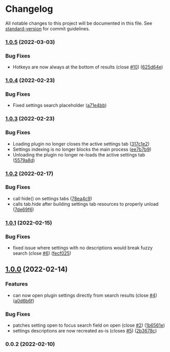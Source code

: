 # Changelog

All notable changes to this project will be documented in this file. See [standard-version](https://github.com/conventional-changelog/standard-version) for commit guidelines.

### [1.0.5](https://github.com/valentine195/obsidian-settings-search/compare/1.0.4...1.0.5) (2022-03-03)


### Bug Fixes

* Hotkeys are now always at the bottom of results (close [#10](https://github.com/valentine195/obsidian-settings-search/issues/10)) ([625d64e](https://github.com/valentine195/obsidian-settings-search/commit/625d64e4af28c559a017c1d07075d1f0e3c3fefd))

### [1.0.4](https://github.com/valentine195/obsidian-settings-search/compare/1.0.3...1.0.4) (2022-02-23)


### Bug Fixes

* Fixed settings search placeholder ([a71e4bb](https://github.com/valentine195/obsidian-settings-search/commit/a71e4bb99fdf1aa40ddfa17c0e64d79bcd5cc2b5))

### [1.0.3](https://github.com/valentine195/obsidian-settings-search/compare/1.0.2...1.0.3) (2022-02-23)


### Bug Fixes

* Loading plugin no longer closes the active settings tab ([317c1e2](https://github.com/valentine195/obsidian-settings-search/commit/317c1e2ad104f36d044c1c9ecc8e0182a0c16c96))
* Settings indexing is no longer blocks the main process ([ee7b7b9](https://github.com/valentine195/obsidian-settings-search/commit/ee7b7b947cf3e00c987e122141e5ab19155a830b))
* Unloading the plugin no longer re-loads the active settings tab ([5579a8d](https://github.com/valentine195/obsidian-settings-search/commit/5579a8d5d55a85465431509e9ce33da3040707fc))

### [1.0.2](https://github.com/valentine195/obsidian-settings-search/compare/1.0.1...1.0.2) (2022-02-17)


### Bug Fixes

* call hide() on settings tabs ([78ea4c9](https://github.com/valentine195/obsidian-settings-search/commit/78ea4c9fc9de8bd1307607ec9ae9c27cf3429c8f))
* calls tab.hide after building settings tab resources to properly unload ([7de69f6](https://github.com/valentine195/obsidian-settings-search/commit/7de69f65d5e5fe040c090199f45af32a7fcd6010))

### [1.0.1](https://github.com/valentine195/obsidian-settings-search/compare/1.0.0...1.0.1) (2022-02-15)


### Bug Fixes

* fixed issue where settings with no descriptions would break fuzzy search (close [#6](https://github.com/valentine195/obsidian-settings-search/issues/6)) ([fecf025](https://github.com/valentine195/obsidian-settings-search/commit/fecf02500f90437487aed33133c1cf4ae1ad3b24))

## [1.0.0](https://github.com/valentine195/obsidian-settings-search/compare/0.0.2...1.0.0) (2022-02-14)


### Features

* can now open plugin settings directly from search results (close [#4](https://github.com/valentine195/obsidian-settings-search/issues/4)) ([a0d6b6f](https://github.com/valentine195/obsidian-settings-search/commit/a0d6b6f591b0126243287cb09fc407ee5398b2b9))


### Bug Fixes

* patches setting open to focus search field on open (close [#2](https://github.com/valentine195/obsidian-settings-search/issues/2)) ([1b6561e](https://github.com/valentine195/obsidian-settings-search/commit/1b6561e690061df0eaf535ee55f336fd369a2378))
* settings descriptions are now recreated as-is (closes [#5](https://github.com/valentine195/obsidian-settings-search/issues/5)) ([2b3678c](https://github.com/valentine195/obsidian-settings-search/commit/2b3678c8730fd0d7fd5fe8dbffa413e2e58b0f1d))

### 0.0.2 (2022-02-10)
